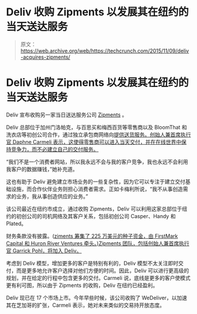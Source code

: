 # Deliv 收购 Zipments 以发展其在纽约的当天送达服务 

> 原文：<https://web.archive.org/web/https://techcrunch.com/2015/11/09/deliv-acquires-zipments/>

# Deliv 收购 Zipments 以发展其在纽约的当天送达服务

Deliv 宣布收购另一家当日送达服务公司 [Zipments](https://web.archive.org/web/20230126093749/https://zipments.com/) 。

Deliv 总部位于加州门洛帕克，与百思买和梅西百货等零售商以及 BloomThat 和洗衣店等初创公司合作，通过独立承包商网络向[提供送货服务。创始人兼首席执行官 Daphne Carmeli 表示，这使得零售商可以进入当天交付，并在在线世界中保持竞争力，而不必建立自己的交付服务。](https://web.archive.org/web/20230126093749/https://techcrunch.com/2014/02/24/deliv-4-5m-strategic-funding/)

“我们不是一个消费者网站，所以我永远不会与我的客户竞争，我也永远不会利用我客户的数据赚钱，”她补充道。

这也有助于 Deliv 避免建立市场业务的一些复杂性，因为它可以专注于建立交付基础设施，而合作伙伴业务则担心消费者需求。正如卡梅利所说，“我不从事创造需求的业务，我从事创造供应的业务。”

该公司最近在纽约市成立，通过收购 Zipments，Deliv 可以利用这家总部位于纽约的初创公司的司机网络及其客户关系，包括初创公司 Casper、Handy 和 Plated。

财务条款没有披露。([ziments 筹集了 225 万美元的种子资金，由 FirstMark Capital 和 Huron River Ventures 牵头。)Zipments 团队，包括创始人兼首席执行官 Garrick Pohl，将加入 Deliv。](https://web.archive.org/web/20230126093749/https://techcrunch.com/2013/09/16/zipments-closes-2-5-million-seed-round-to-speed-up-same-day-deliveries/)

考虑到 Deliv 模型，增加更多的客户是特别有利的，Deliv 模型不太关注即时交付，而是更多地允许客户选择对他们方便的时间。因此，Deliv 可以进行更高级的规划，并在给定的行程中包含更多的交付。Carmeli 说，底线是更多的客户使模式更有利可图，所以由于 Zipments 的收购，Deliv 在纽约已经盈利。

Deliv 现已在 17 个市场上市。今年早些时候，该公司收购了 WeDeliver，以加速其在芝加哥的扩张，Carmeli 表示，她对未来类似的交易持开放态度。